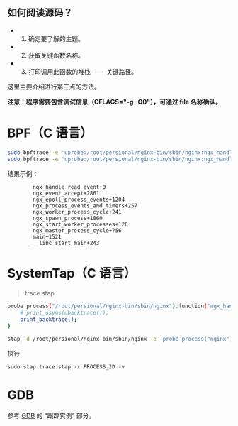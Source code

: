 如何阅读源码？
---

- 1. 确定要了解的主题。
- 2. 获取关键函数名称。
- 3. 打印调用此函数的堆栈 —— 关键路径。

这里主要介绍进行第三点的方法。

**注意：程序需要包含调试信息（CFLAGS="-g -O0"），可通过 file 名称确认。**

# BPF（C 语言）

```bash
sudo bpftrace -e 'uprobe:/root/persional/nginx-bin/sbin/nginx:ngx_handle_read_event {printf("%s\n", ustack());}'
sudo bpftrace -e 'uprobe:/root/persional/nginx-bin/sbin/nginx:ngx_handle_read_event {printf("%s\n", ustack(perf));}'
```

结果示例：

```
        ngx_handle_read_event+0
        ngx_event_accept+2861
        ngx_epoll_process_events+1204
        ngx_process_events_and_timers+257
        ngx_worker_process_cycle+241
        ngx_spawn_process+1860
        ngx_start_worker_processes+126
        ngx_master_process_cycle+756
        main+1521
        __libc_start_main+243
```

# SystemTap（C 语言）

> trace.stap

```bash
probe process("/root/persional/nginx-bin/sbin/nginx").function("ngx_handle_read_event") {
    # print_usyms(ubacktrace());
    print_backtrace();
}

stap -d /root/persional/nginx-bin/sbin/nginx -e 'probe process("nginx").function("ngx_handle_read_event") {print_backtrace()}' -c "./sbin/nginx -p /root/persional/openresty-plus/test"
```

执行

```
sudo stap trace.stap -x PROCESS_ID -v
```

# GDB

参考 [GDB](B.操作系统/Linux/Commands/gdb.md) 的 “跟踪实例” 部分。
